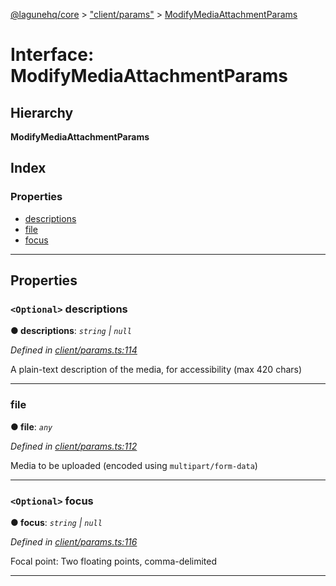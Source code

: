 [@lagunehq/core](../README.md) > ["client/params"](../modules/_client_params_.md) > [ModifyMediaAttachmentParams](../interfaces/_client_params_.modifymediaattachmentparams.md)

# Interface: ModifyMediaAttachmentParams

## Hierarchy

**ModifyMediaAttachmentParams**

## Index

### Properties

* [descriptions](_client_params_.modifymediaattachmentparams.md#descriptions)
* [file](_client_params_.modifymediaattachmentparams.md#file)
* [focus](_client_params_.modifymediaattachmentparams.md#focus)

---

## Properties

<a id="descriptions"></a>

### `<Optional>` descriptions

**● descriptions**: *`string` \| `null`*

*Defined in [client/params.ts:114](https://github.com/lagunehq/core/blob/9f0a933/src/client/params.ts#L114)*

A plain-text description of the media, for accessibility (max 420 chars)

___
<a id="file"></a>

###  file

**● file**: *`any`*

*Defined in [client/params.ts:112](https://github.com/lagunehq/core/blob/9f0a933/src/client/params.ts#L112)*

Media to be uploaded (encoded using `multipart/form-data`)

___
<a id="focus"></a>

### `<Optional>` focus

**● focus**: *`string` \| `null`*

*Defined in [client/params.ts:116](https://github.com/lagunehq/core/blob/9f0a933/src/client/params.ts#L116)*

Focal point: Two floating points, comma-delimited

___

